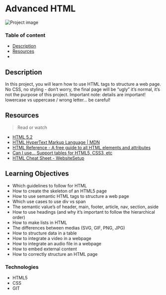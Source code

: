 # Advanced HTML


![Project image](https://borjaarandavaquero.b-cdn.net/wp-content/uploads/2019/12/que-es-html.jpg)

### Table of content

- [Description](#description)
- [Resources](#resources)
-
## Description

In this project, you will learn how to use HTML tags to structure a web page. No CSS, no styling - don’t
worry, the final page will be “ugly” it’s normal, it’s not the purpose of this project.
Important note: details are important! lowercase vs uppercase / wrong letter… be careful!

## Resources 


>Read or watch

- [HTML 5.2](https://intranet.hbtn.io/rltoken/0qrWxRjFnohd-DMZwIakuA)
- [HTML HyperText Markup Language | MDN](https://intranet.hbtn.io/rltoken/M-CcOLx8YG8znnc4qxSscg)  
- [HTML Reference - A free guide to all HTML elements and attributes](https://intranet.hbtn.io/rltoken/5O-P-PsGJ5tXOOmKZwTNvg)
- [Can I use… Support tables for HTML5, CSS3, etc](https://intranet.hbtn.io/rltoken/qonyw8QCI9Bf8jjiib9tug)
- [HTML Cheat Sheet - WebsiteSetup](https://intranet.hbtn.io/rltoken/IL-IEL5JBB6FuDME5oZNRQ)


## Learning Objectives

- Which guidelines to follow for HTML
- How to create the skeleton of an HTML5 page
- How to use semantic HTML tags to structure a web page
- Which use cases to use div vs span
- The semantic value’s of header, main, footer, article, nav, section, aside
- How to use headings (and why it’s important to follow the hierarchical order)
- How to make lists in HTML
- The differences between medias (SVG, GIF, PNG, JPG)
- How to structure data in a table
- How to integrate a video in a webpage
- How to integrate an audio file in a webpage
- How to embed external content
- How to correctly structure an HTML page

### Technologies

- HTML5
- CSS
- GIT
